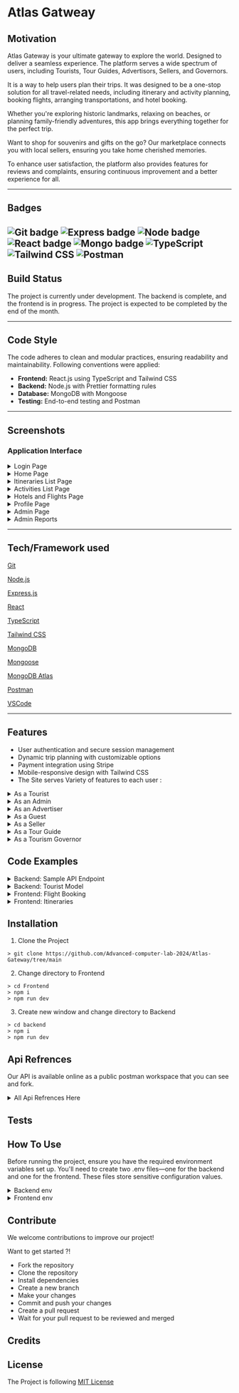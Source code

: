 # Atlas Gatweay

## Motivation

Atlas Gateway is your ultimate gateway to explore the world. Designed to deliver a seamless experience. The platform serves a wide spectrum of users, including Tourists, Tour Guides, Advertisors, Sellers, and Governors.

It is a way to help users plan their trips. It was designed to be a one-stop solution for all travel-related needs, including itinerary and activity planning, booking flights, arranging transportations, and hotel booking.

Whether you're exploring historic landmarks, relaxing on beaches, or planning family-friendly adventures, this app brings everything together for the perfect trip.

Want to shop for souvenirs and gifts on the go? Our marketplace connects you with local sellers, ensuring you take home cherished memories.

To enhance user satisfaction, the platform also provides features for reviews and complaints, ensuring continuous improvement and a better experience for all.

---
## Badges


![Git badge](https://img.shields.io/badge/Git--%23F05032?style=for-the-badge&logo=Git)
![Express badge](https://img.shields.io/badge/Express-%23000000?style=for-the-badge&logo=Express&logoColor=white)
![Node badge](https://img.shields.io/badge/Node.js-%2343853D?style=for-the-badge&logo=Node.js&logoColor=white)
![React badge](https://img.shields.io/badge/React.js-%2361DAFB?style=for-the-badge&logo=React&logoColor=black)
![Mongo badge](https://img.shields.io/badge/MongoDB-%2347A248?style=for-the-badge&logo=MongoDB&logoColor=white)
![TypeScript](https://img.shields.io/badge/TypeScript-%23F7DF1E?style=for-the-badge&logo=TypeScript&logoColor=black)
![Tailwind CSS](https://img.shields.io/badge/Tailwind%20CSS-%2338B2AC?style=for-the-badge&logo=Tailwind-CSS&logoColor=white)
![Postman](https://img.shields.io/badge/Postman-%23FF6C37?style=for-the-badge&logo=Postman&logoColor=white)
---

## Build Status

The project is currently under development. The backend is complete, and the frontend is in progress. The project is expected to be completed by the end of the month.

---

## Code Style

The code adheres to clean and modular practices, ensuring readability and maintainability. Following conventions were applied:

- **Frontend:** React.js using TypeScript and Tailwind CSS
- **Backend:** Node.js with Prettier formatting rules
- **Database:** MongoDB with Mongoose
- **Testing:** End-to-end testing and Postman

---

## Screenshots

### Application Interface

<details>
<summary> Login Page</summary>  
![login]()
</details>

<details>
<summary>Home Page</summary>  
![home]()
</details>


<details>
<summary>Itineraries List Page</summary>  
![itineraries_list_page]()
</details>

<details>

<summary>Activities List Page</summary>  

![activities_list_page]()

</details>

<details>
<summary>Hotels and Flights Page</summary>  
	
![apply-filter]()
 
</details>

<details>

<summary>Profile Page</summary>  

![profile]()
 
</details>

<details>

<summary>Admin Page</summary>  

![admin]()
 
</details>

<details>

<summary>Admin Reports</summary>  

![admin_reports]()

</details>

---

## Tech/Framework used

[Git](https://git-scm.com/)

[Node.js](https://nodejs.org/en/)

[Express.js](https://expressjs.com/)

[React](https://reactjs.org/)

[TypeScript](https://www.typescriptlang.org/)

[Tailwind CSS](https://tailwindcss.com/)

[MongoDB](https://www.mongodb.com/)

[Mongoose](https://mongoosejs.com/)

[MongoDB Atlas](https://www.mongodb.com/cloud/atlas)

[Postman](https://www.postman.com/)

[VSCode](https://code.visualstudio.com/)

---

## Features

- User authentication and secure session management
- Dynamic trip planning with customizable options
- Payment integration using Stripe
- Mobile-responsive design with Tailwind CSS
- The Site serves Variety of features to each user :


<details>
<summary>As a Tourist</summary>

- **User Account**
  - Login using username and password.
  - Change password.
  - View profiles of others.

- **Search and Filter**
  - **General Search:**
    - Search for specific museums, historical places, activities, or itineraries by name, category, or tag.
    - Search for products based on product name.
  - **Filter Options:**
    - **Activities/Itineraries:**
      - Filter by budget, date, category, ratings, preferences (e.g., historic areas, beaches, family-friendly, shopping), and language.
    - **Historical Places/Museums:**
      - Filter by tag.
    - **Products:**
      - Filter by price.
  - **Sort Options:**
    - **Activities/Itineraries:**
      - Sort by price or ratings.
    - **Products:**
      - Sort by ratings.

- **Activities and Itineraries**
  - View all upcoming activities, itineraries, historical places, and museums.
  - Bookmark (save) events to view later.
  - View a list of all saved events.
  - View all upcoming or past activities/itineraries paid for.
  - Book an event/activity or itinerary.
  - Cancel a booking 48 hours before the start of the event/activity or itinerary.
  - Rate events/activities attended.
  - Receive loyalty points upon payment for events/itineraries.
  - Redeem loyalty points for cash in the wallet.
  - Choose currency to view prices in.

- **Historical Places and Museums**
  - Filter historical places/museums by tag.

- **Products**
  - View all available products, including:
    - Picture, price, description, seller, ratings, and reviews.
  - Save products to a wishlist.
  - View wishlist of products.
  - Remove items from the wishlist.
  - Add items to the cart from the wishlist.
  - Add/remove/change item quantity in the cart.
  - Pay for products using credit card (via Stripe), wallet, or cash on delivery.
  - Review purchased products.

- **Transportation and Booking**
  - Book a flight or hotel using a third-party application (not a link).
  - Book transportation through transportation advertisers.

- **Complaints**
  - File a complaint with a title, body (problem), and date.
  - View a list of all issued complaints and their status (pending/resolved).

- **Payments and Wallet**
  - Pay online for events/activities, itineraries, or products using:
    - Credit/debit cards (via Stripe), wallet, or cash on delivery.
  - Use promo codes for discounts.
  - Receive a payment receipt via email upon successful payment.
  - View an updated wallet balance after making a payment.

- **Ratings and Reviews**
  - Rate tour guides after completing a tour.
  - Rate events/activities attended.
  - Review purchased products.

- **Notifications**
  - Receive notifications.

- **Rewards and Badges**
  - Receive loyalty points for payments.
  - Redeem points for wallet cash.
  - Earn badges based on user level.

</details>

<details>
<summary>As an Admin</summary>

- **User Management**
  - Login using username and password.
  - Delete any account from the system.
  - View accounts marked for deletion.
  - Add another admin.
  - Add a tourism governor.
  - View the total number of users and new users per month.
  - Forget password using an OTP sent to email.

- **Activity and Tag Management**
  - CRUD (Create, Read, Update, Delete) an activity category.
  - CRUD a preference tag.

- **Product Management**
  - Search for a product by name.
  - Search for a product by price.
  - Sort products by ratings.
  - Add a new product to the system.
  - Edit product details.
  - View available quantity and sales of each product.
  - Upload product images.
  - Archive/Unarchive a product.

- **Complaint Management**
  - View a list of all complaints and their statuses.
  - View details of a selected complaint.
  - Reply to any complaint.
  - Mark complaints as pending/resolved.
  - Sort complaints by date.
  - Filter complaints by status.

- **Event/Itinerary Management**
  - Flag an event or itinerary deemed inappropriate (flagged events become invisible to tourists/guests).

- **Sales and Revenue**
  - View a sales report with revenues from:
    - Events, itineraries, and gift shop sales.
  - Filter the sales report by product, date, or month.

- **Promo Codes**
  - Create promo codes.

</details>

<details>
<summary>As an Advertiser</summary>

- **User Account**
  - Login using username and password.
  - Change password.
  - Forget password using an OTP sent to email.
  - Accept the terms and conditions if approved as an advertiser on the system.

- **Profile Management**
  - Create, read, update profile information as a company, including:
    - Link to website.
    - Hotline.
    - Company profile.

- **Activity/Itinerary Management**
  - Create, read, update, delete activities or itineraries, including:
    - Date, time, location (using Google Maps).
    - Price (or price range).
    - Category and tags.
    - Special discounts.
    - Booking status (open/closed).
  - View a list of all created activities, itineraries, museums, and historical places.
  - Upload pictures for activities or itineraries.

- **Reports and Analytics**
  - View a sales report containing total revenue.
  - Filter sales report by:
    - Activity, itinerary, date, or month.
  - View a report on the total number of tourists who:
    - Used the advertiser's itineraries.
    - Attended their activities.
  - Filter the tourist report by month.

- **Notifications**
  - Receive notifications when an event or itinerary is flagged as inappropriate:
    - On the system.
    - By email.

</details>

<details>
<summary>As a Guest</summary>

- **Registration**
  - Register (sign up) as a tourist with:
    - Email, username, password, mobile number, nationality, date of birth, and job/student status.
  - Register (sign up) as a tour guide, advertiser, or seller with:
    - Username, email, and password.

- **Explore Activities and Places**
  - View all upcoming activities, itineraries, historical places, and museums.
  - Choose a category of activities.

- **Search and Filter**
  - **Activities/Itineraries:**
    - Filter by:
      - Budget, date, category, ratings, preferences (e.g., historic areas, beaches, family-friendly, shopping), and language.
    - Sort by:
      - Price or ratings.
  - **Historical Places/Museums:**
    - Filter by tag.

</details>

<details>
<summary>As a Seller</summary>

- **Profile Management**
  - Create, read, and update profile information as a seller, including:
    - Name and description.
  - Accessible only if approved as a seller on the system.
  - Accept the terms and conditions if approved on the system.
  
- **Product Management**
  - Search for products by name.
  - Filter products by price.
  - Sort products by ratings.
  - Add a product with:
    - Details, price, and available quantity.
  - Edit product details and price.
  - Upload product image and other pictures.
  - View available quantity and sales of each product.
  - Archive or unarchive a product.

- **Sales and Revenue**
  - View a sales report containing total revenue.
  - Filter the sales report by:
    - Product, date, or month.

- **Account Management**
  - Change password.

</details>

<details>
<summary>As a Tour Guide</summary>

- **User Account**
  - Login using username and password.
  - Change password.
  - Forget password using an OTP sent to email.
  - Request account deletion from the system.
  - Accept the terms and conditions if approved as a tour guide.

- **Profile Management**
  - Create, read, and update profile information as a tour guide, including:
    - Mobile number, years of experience, previous work (if applicable).
  - Accessible only if accepted as a tour guide on the system.

- **Itinerary Management**
  - Create, read, update, and delete itineraries, including:
    - Activities, locations to be visited, timeline, duration of each activity, language of the tour, price, available dates and times, accessibility, and pick-up/drop-off location.
  - View a list of all created activities, itineraries, museums, and historical places.
  - Activate or deactivate itineraries with bookings.

- **Sales and Revenue**
  - View a sales report containing total revenue.
  - Filter the sales report by:
    - Activity, itinerary, date, or month.
  - View a report on the total number of tourists who used your itinerary or attended your activity.
  - Filter the tourist report by month.

</details>

<details>
<summary>As a Tourism Governor</summary>

- **User Account**
  - Login using username and password.
  - Change password.
  - Forget password using an OTP sent to email.

- **Museum and Historical Place Management**
  - Create, read, update, and delete museums and historical places, including:
    - Description, pictures, location, opening hours, ticket prices.

- **Tag Management**
  - Create tags for different historical locations (e.g., type, historical period).

</details>

## Code Examples


<details>
<summary> Backend: Sample API Endpoint</summary>  

```typescript
const router = express.Router();

router.post("/create", createActivities);

export const createActivities = async (
    req: Request,
    res: Response,
    next: NextFunction,
) => {
    try {
        const advertisorId = req.headers.userid;
        
        if (!advertisorId) {
        
        throw new HttpError(400, "Tour Guide ID is required");
        }

        const activity = await activityService.createActivity(
			req.body,
			advertisorId.toString(),
		);
		res.status(201).json(activity);
	} catch (error) {
		next(error);
	}
};

export const createActivity = async (
	activity: IActivity,
	createdBy: string,
) => {
	if (!Types.ObjectId.isValid(createdBy)) {
		throw new HttpError(400, "Invalid Advertiser ID");
	}

	// Start a session for transaction management
	const session = await mongoose.startSession();

	try {
		session.startTransaction();

		// Create the new activity
		const newActivity = new Activity({
			...activity,
			createdBy: new Types.ObjectId(createdBy),
		});

		await newActivity.save({ session }); // Save to generate the ID

		// Link activity ID to the advertiser's activities array
		const advertiser = await advertiserService.getAdvertiserById(createdBy);

		if (!advertiser) {
			throw new HttpError(404, "Advertiser not found");
		}

		// Push the new activity ID to the advertiser's activities array
		await advertiser.updateOne(
			{ $push: { activities: newActivity._id } }, // Update data
			{ session }, // Pass session here
		);

		await session.commitTransaction();

		return newActivity;
	} catch (error) {
		await session.abortTransaction();
		throw error;
	} finally {
		session.endSession();
	}
};
```
</details>

<details>
<summary> Backend: Tourist Model</summary>  

```typescript
export interface ITourist extends Document {
	name: string;
	username: string;
	email: string;
	password: string;
	walletBalance: number;
	mobile: string;
	nationality: string;
	dob: Date;
	occupation: string;
	address?: string[];
	currency?: string;
	loyaltyPoints: number;
	maxCollectedLoyaltyPoints: number;
	level: number;
	profile?: {
		bio?: string;
		location?: string;
		image?: string;
	};
	bookedItineraries: Types.ObjectId[];
	bookmarkedItineraries: Types.ObjectId[];

	bookedActivities: Types.ObjectId[];
	bookmarkedActivities: Types.ObjectId[];

	bookedTransportations: Types.ObjectId[] | ITransportation[];
	bookedFlights: Types.ObjectId[] | IFlight[];
	bookedHotelOffers: Types.ObjectId[];
	purchaseProducts: Types.ObjectId[];
	wishlistproducts: Types.ObjectId[];
	isDeleted?: boolean;
	preferredTags?: Types.ObjectId[] | ITag[];
	cart: {
		product: Types.ObjectId;
		quantity: number;
	}[];
	payment: [
		{
			type: string;
			event: Types.ObjectId;
			amount: number;
		},
	];
	notifications: Types.ObjectId[];
}

const touristSchema = new Schema<ITourist>(
	{
		name: { type: String },
		username: { type: String, required: true },
		email: { type: String, required: true },
		password: { type: String, required: true },
		walletBalance: { type: Number, required: true, default: 0 },
		mobile: { type: String, required: true },
		nationality: { type: String, required: true },
		dob: { type: Date, required: true },
		occupation: { type: String, required: true },
		address: [{ type: String }],
		currency: { type: String, default: "EGP" },
		loyaltyPoints: {
			type: Number,
			default: 0,
			validate: {
				validator: function (value) {
					if (value < 0) {
						this.loyaltyPoints = 0;
						return false;
					}
					return value >= 0;
				},
				message: "Loyalty Points can't be negative",
			},
		},
		maxCollectedLoyaltyPoints: {
			type: Number,
			default: 0,
			validate: {
				validator: function (value) {
					if (value < 0) {
						this.maxCollectedLoyaltyPoints = 0;
						return false;
					}
					return value >= this.loyaltyPoints;
				},
				message:
					"Max Collected Loyalty Points can't be negative or smaller than Loyalty Points",
			},
		},
		level: { type: Number, enum: [1, 2, 3], default: 1 },
		profile: {
			bio: { type: String },
			location: { type: String },
			image: { type: String },
		},
		bookedItineraries: [{ type: Schema.Types.ObjectId, ref: "Itinerary" }],
		bookmarkedItineraries: [
			{ type: Schema.Types.ObjectId, ref: "Itinerary" },
		],

		bookedActivities: [{ type: Schema.Types.ObjectId, ref: "Activity" }],
		bookmarkedActivities: [
			{ type: Schema.Types.ObjectId, ref: "Activity" },
		],

		bookedTransportations: [
			{ type: Schema.Types.ObjectId, ref: "Transportation" },
		],
		bookedFlights: [{ type: Schema.Types.ObjectId, ref: "Flight" }],
		purchaseProducts: [{ type: Schema.Types.ObjectId, ref: "Product" }],
		wishlistproducts: [{ type: Schema.Types.ObjectId, ref: "Product" }],

		bookedHotelOffers: [
			{ type: Schema.Types.ObjectId, ref: "HotelBooking" },
		],
		isDeleted: { type: Boolean, default: false },
		preferredTags: [
			{ type: Schema.Types.ObjectId, ref: "Tag", required: true },
		],
		payment: [
			{
				type: { type: String },
				event: { type: Schema.Types.ObjectId },
				amount: { type: Number },
			},
		],
		cart: [
			{
				product: { type: Schema.Types.ObjectId, ref: "Product" },
				quantity: { type: Number, required: true },
			},
		],
		notifications: [{ type: Schema.Types.ObjectId, ref: "Notification" }],
	},
	schemaConfig,
);

export const Tourist = model<ITourist>("Tourist", touristSchema);


```
</details>

<details>
<summary> Frontend: Flight Booking </summary>  

```typescript

const Flights = () => {
	const [flights, setFlights] = useState<IFlight[]>([]);

	const addFlight = (newFlight: IFlight) => {
		setFlights((prevFlights) => [...prevFlights, newFlight]);
	};
	const removeFlights = () => {
		setFlights([]);
	};
	return (
		<Flex isColumn gap="4" className="w-full h-full">
			<div className="self-center">
				<SearchForm
					addFlight={addFlight}
					removeFlights={removeFlights}
				/>
			</div>
			<Flex
				className="grid lg:grid-cols-4 md:grid-cols-3 sm:grid-cols-2"
				gap="4"
			>
				{flights.map((flight, index) => (
					<FlightsCard key={index} {...flight} />
				))}
			</Flex>
		</Flex>
	);
};

```
</details>

<details>
<summary> Frontend: Itineraries </summary>  

```typescript
export default function Itineraries() {
	const { user } = useLoginStore();
	const { data, meta } = useItineraries();
	const [open, setOpen] = useState(false);
	const [itinerary, setItinerary] = useState<TItinerary>();
	const { data: tags } = useTags();
	const { data: guide } = useTourGuideProfile();

	const openEditDrawer = (itinerary: TItinerary) => {
		setOpen(true);
		setItinerary(itinerary);
	};

	const closeEditDrawer = (open: boolean) => {
		setOpen(open);
		if (!open) setItinerary(undefined);
	};

	const { page, onPageChange, pagesCount } = usePagination({
		pageNum: meta?.pages || 1,
		pagesCount: meta?.pages || 1,
	});

	const [query, setQuery] = useQueryString();

	return (
		<Flex isColumn gap="4" className="w-full h-full">
			<Label.Big600>
				View a list of itineraries you can follow!
			</Label.Big600>
			<Flex
				justify="between"
				gap="2"
				className="bg-surface-secondary p-2 rounded-lg border-2 border-solid border-black"
			>
				<Flex gap="1" align="center">
					<Label.Mid400>Sort:</Label.Mid400>
					<Select
						onValueChange={(value) => {
							if (value === "0") {
								setQuery({
									...query,
									sort: undefined,
								});
							} else {
								setQuery({
									...query,
									sort: value,
								});
							}
						}}
					>
						<SelectTrigger className="bg-white">
							<SelectValue placeholder="Sort" />
						</SelectTrigger>
						<SelectContent>
							<SelectItem value="0">None</SelectItem>
							<SelectItem value="avgRating,1">
								Ascending rating
							</SelectItem>
							<SelectItem value="avgRating,-1">
								Descending rating
							</SelectItem>
							<SelectItem value="price,1">
								Ascending price
							</SelectItem>
							<SelectItem value="price,-1">
								Descending price
							</SelectItem>
						</SelectContent>
					</Select>
					<Searchbar />
					<Filters
						filters={{
							tags: {
								filterName: "tags",
								label: "Tags",
								type: "checkbox",
								options:
									tags?.map((tag) => ({
										label: tag.name,
										value: tag._id!,
									})) || [],
							},
							date: {
								// TODO: WIP
								filterName: "date",
								label: "Date",
								type: "date",
							},
							price: {
								filterName: "price",
								label: "Price",
								type: "range",
							},
							language: {
								filterName: "language",
								label: "Language",
								type: "checkbox",
								options: languageOptions,
							},
						}}
					/>
				</Flex>
				{user?.type === EAccountType.Guide &&
					guide?.isVerified &&
					guide?.acceptedTerms && (
						<Button
							onClick={() => setOpen(true)}
							variant="default"
							className="flex gap-2"
						>
							Add Itinerary <Plus />
						</Button>
					)}
			</Flex>
			<Flex
				className="grid lg:grid-cols-4 md:grid-cols-3 sm:grid-cols-2"
				gap="4"
			>
				{data
					?.filter((itinarary: TItinerary) => {
						if (user?.type === EAccountType.Tourist) {
							const currentDate = new Date();

							if (itinarary.startDateTime) {
								const activityDate = new Date(
									itinarary.startDateTime,
								);
								return activityDate > currentDate;
							}
						}
						return true;
					})
					.map((itinerary) => (
						<ItineraryCard
							itinerary={itinerary}
							openEditDrawer={openEditDrawer}
						/>
					))}
			</Flex>
			{pagesCount > 1 && (
				<Pagination>
					{page !== 1 && (
						<PaginationPrevious
							onClick={() => onPageChange(page - 1)}
						/>
					)}
					<PaginationContent>
						{[...Array(pagesCount).keys()].map((num) => (
							<PaginationItem
								key={num}
								onClick={() => onPageChange(num + 1)}
							>
								<PaginationLink isActive={page === num + 1}>
									{num + 1}
								</PaginationLink>
							</PaginationItem>
						))}
					</PaginationContent>
					{page !== pagesCount && (
						<PaginationNext
							onClick={() => onPageChange(page + 1)}
						/>
					)}
				</Pagination>
			)}
			<ItineraryForm
				itinerary={itinerary}
				open={open}
				setOpen={closeEditDrawer}
			/>
		</Flex>
	);
}

```
</details>


## Installation

1. Clone the Project
```console
> git clone https://github.com/Advanced-computer-lab-2024/Atlas-Gateway/tree/main
```
2. Change directory to Frontend
```console
> cd Frontend
> npm i
> npm run dev
```
3. Create new window and change directory to Backend
```console
> cd backend
> npm i
> npm run dev
```

## Api Refrences 

Our API is available online as a public postman workspace that you can see and fork.
<details>
<summary>All Api Refrences Here</summary>

- `/api/admin/create`
- `/api/admin/list`
- `/api/admin/report`
- `/api/admin/userStats`
- `/api/advertiser/create`
- `/api/advertiser/list`
- `/api/advertiser/report/:id`
- `/api/advertiser/list/:id`
- `/api/activity/create`
- `/api/activity/list`
- `/api/activity/listAdvertisor`
- `/api/activity/book/:id`
- `/api/activity/cancelBooking/:id`
- `/api/activity/bookmark/:id`
- `/api/activity/removeBookmark/:id`
- `/api/category/create`
- `/api/category/list`
- `/api/complaint/create`
- `/api/complaint/list`
- `/api/complaint/list-profile`
- `/api/flight/book`
- `/api/flight/search`
- `/api/governor/create`
- `/api/governor/list`
- `/api/hotel/bookRoom`
- `/api/hotel/list/:cityCode`
- `/api/hotel/myBookings`
- `/api/itinerary/create`
- `/api/itinerary/list`
- `/api/itinerary/listTourGuide`
- `/api/itinerary/book/:id`
- `/api/itinerary/cancelBooking/:id`
- `/api/itinerary/bookmark/:id`
- `/api/itinerary/removeBookmark/:id`
- `/api/login`
- `/api/media/upload`
- `/api/media/download`
- `/api/notification/create`
- `/api/notification/list`
- `/api/order/create`
- `/api/order/list`
- `/api/order/addAddress`
- `/api/payment/createPaymentIntent`
- `/api/places/create`
- `/api/places/list`
- `/api/places/listGoverner`
- `/api/product/create`
- `/api/product/list`
- `/api/promo/create`
- `/api/promo/list`
- `/api/register/create`
- `/api/review/add`
- `/api/review/list`
- `/api/seller/create`
- `/api/seller/list`
- `/api/seller/report/:id`
- `/api/tag/historical/create`
- `/api/tag/historical/list`
- `/api/tag/preference/create`
- `/api/tag/preference/list`
- `/api/tag/list`
- `/api/tourGuide/create`
- `/api/tourGuide/list`
- `/api/tourGuide/report/:id`
- `/api/tourist/create`
- `/api/tourist/list`
- `/api/tourist/wallet`
- `/api/tourist/upcomingActivities/:id`
- `/api/tourist/upcomingItineraries/:id`
- `/api/tourist/pastActivities/:id`
- `/api/tourist/pastItineraries/:id`
- `/api/tourist/ItineraryNotification`
- `/api/tourist/removeItineraryNotification`
- `/api/tourist/ActivityNotification`
- `/api/tourist/removeActivityNotification`
- `/api/tourist/cart/add/:id`
- `/api/tourist/cart/remove/:id`
- `/api/transportation/create`
- `/api/transportation/list`
- `/api/transportation/listAdvertisor`
- `/api/transportation_advertiser/create`
- `/api/transportation_advertiser/list`
- `/api/transportation_advertiser/report/:id`
</details>

## Tests 


## How To Use
Before running the project, ensure you have the required environment variables set up. You'll need to create two .env files—one for the backend and one for the frontend. These files store sensitive configuration values.
<details>
<summary>Backend env</summary>

`MONGO_DB_URI`

`AWS_ACCESS_KEY_ID`

`AWS_SECRET_ACCESS_KEY`

`AWS_REGION`

`AWS_BUCKET_NAME`

`AMADEUS_CLIENT_ID`

`AMADEUS_CLIENT_SECRET`

`AMADEUS_TOKEN`

`STRIPE_SECRET_KEY`

`SYSTEM_EMAIL`

`SYSTEM_EMAIL_APP_PASSWORD`
</li>
</details>

<details>
<summary>Frontend env</summary>

`VITE_STRIPE_PUBLISHABLE_KEY`
</details>

## Contribute
We welcome contributions to improve our project!

 Want to get started ?!
 
- Fork the repository
- Clone the repository
- Install dependencies
- Create a new branch
- Make your changes
- Commit and push your changes
- Create a pull request
- Wait for your pull request to be reviewed and merged

## Credits


## License

The Project is following [MIT License](https://opensource.org/license/mit)

